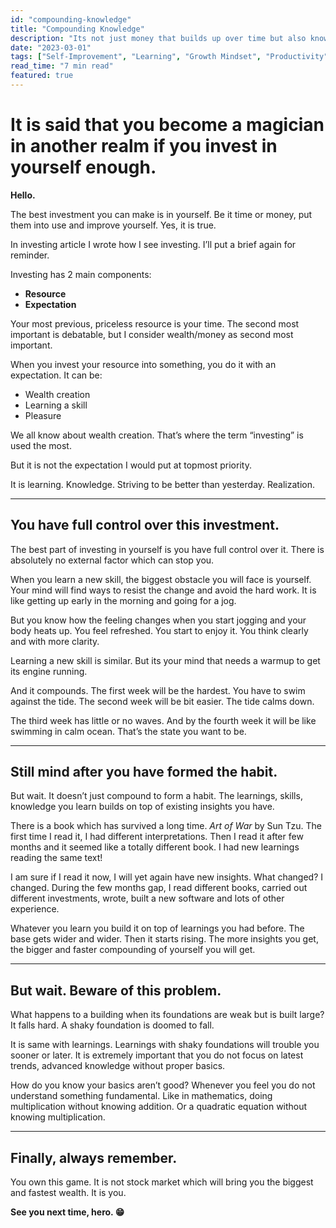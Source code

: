 ```yaml
---
id: "compounding-knowledge"
title: "Compounding Knowledge"
description: "Its not just money that builds up over time but also knowledge"
date: "2023-03-01"
tags: ["Self-Improvement", "Learning", "Growth Mindset", "Productivity"]
read_time: "7 min read"
featured: true
---
```


# It is said that you become a magician in another realm if you invest in yourself enough.

**Hello.**

The best investment you can make is in yourself. Be it time or money, put them into use and improve yourself. Yes, it is true.

In investing article I wrote how I see investing. I’ll put a brief again for reminder.

Investing has 2 main components:

- **Resource**
- **Expectation**

Your most previous, priceless resource is your time. The second most important is debatable, but I consider wealth/money as second most important.

When you invest your resource into something, you do it with an expectation. It can be:

- Wealth creation  
- Learning a skill  
- Pleasure

We all know about wealth creation. That’s where the term “investing” is used the most.

But it is not the expectation I would put at topmost priority.

It is learning. Knowledge. Striving to be better than yesterday. Realization.

---

## You have full control over this investment.

The best part of investing in yourself is you have full control over it. There is absolutely no external factor which can stop you.

When you learn a new skill, the biggest obstacle you will face is yourself. Your mind will find ways to resist the change and avoid the hard work. It is like getting up early in the morning and going for a jog.

But you know how the feeling changes when you start jogging and your body heats up. You feel refreshed. You start to enjoy it. You think clearly and with more clarity.

Learning a new skill is similar. But its your mind that needs a warmup to get its engine running.

And it compounds. The first week will be the hardest. You have to swim against the tide. The second week will be bit easier. The tide calms down.

The third week has little or no waves. And by the fourth week it will be like swimming in calm ocean. That’s the state you want to be.

---

## Still mind after you have formed the habit.

But wait. It doesn’t just compound to form a habit. The learnings, skills, knowledge you learn builds on top of existing insights you have.

There is a book which has survived a long time. *Art of War* by Sun Tzu. The first time I read it, I had different interpretations. Then I read it after few months and it seemed like a totally different book. I had new learnings reading the same text!

I am sure if I read it now, I will yet again have new insights. What changed? I changed. During the few months gap, I read different books, carried out different investments, wrote, built a new software and lots of other experience.

Whatever you learn you build it on top of learnings you had before. The base gets wider and wider. Then it starts rising. The more insights you get, the bigger and faster compounding of yourself you will get.

---

## But wait. Beware of this problem.

What happens to a building when its foundations are weak but is built large? It falls hard. A shaky foundation is doomed to fall.

It is same with learnings. Learnings with shaky foundations will trouble you sooner or later. It is extremely important that you do not focus on latest trends, advanced knowledge without proper basics.

How do you know your basics aren’t good? Whenever you feel you do not understand something fundamental. Like in mathematics, doing multiplication without knowing addition. Or a quadratic equation without knowing multiplication.

---

## Finally, always remember.

You own this game. It is not stock market which will bring you the biggest and fastest wealth. It is you.

**See you next time, hero. 😁**


